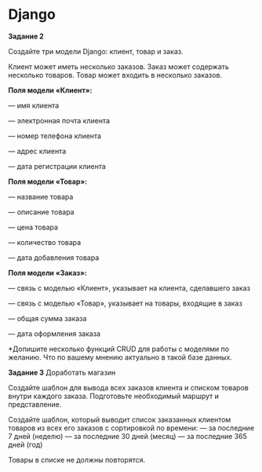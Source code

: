 # Django

**Задание 2**

Создайте три модели Django: клиент, товар и заказ.

Клиент может иметь несколько заказов. Заказ может содержать несколько товаров. Товар может входить в несколько заказов.

**Поля модели «Клиент»:**

— имя клиента

— электронная почта клиента

— номер телефона клиента

— адрес клиента

— дата регистрации клиента

**Поля модели «Товар»:**

— название товара

— описание товара

— цена товара

— количество товара

— дата добавления товара

**Поля модели «Заказ»:**

— связь с моделью «Клиент», указывает на клиента, сделавшего заказ

— связь с моделью «Товар», указывает на товары, входящие в заказ

— общая сумма заказа

— дата оформления заказа

\*Допишите несколько функций CRUD для работы с моделями по желанию. Что по вашему мнению актуально в такой базе данных.

**Задание 3**
Доработать магазин

Создайте шаблон для вывода всех заказов клиента и списком товаров внутри каждого заказа.
Подготовьте необходимый маршрут и представление.

Создайте шаблон, который выводит список заказанных клиентом товаров из всех его заказов с сортировкой по времени:
— за последние 7 дней (неделю)
— за последние 30 дней (месяц)
— за последние 365 дней (год)

Товары в списке не должны повторятся.
